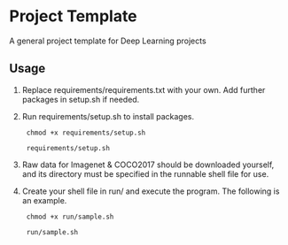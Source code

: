 # Project Template

A general project template for Deep Learning projects


## Usage

1. Replace requirements/requirements.txt with your own. Add further packages in setup.sh if needed.

2. Run requirements/setup.sh to install packages.

        chmod +x requirements/setup.sh

        requirements/setup.sh

3. Raw data for Imagenet & COCO2017 should be downloaded yourself, and its directory must be specified in the runnable shell file for use.

4. Create your shell file in run/ and execute the program. The following is an example.
        
        chmod +x run/sample.sh

        run/sample.sh